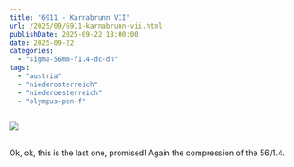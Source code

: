 ```yaml
---
title: "6911 - Karnabrunn VII"
url: /2025/09/6911-karnabrunn-vii.html
publishDate: 2025-09-22 18:00:00
date: 2025-09-22
categories:
  - "sigma-56mm-f1.4-dc-dn"
tags:
  - "austria"
  - "niederosterreich"
  - "niederoesterreich"
  - "olympus-pen-f"
---
```

<div class="container">
<div class="center"><a target="_blank" href="https://d25zfm9zpd7gm5.cloudfront.net/1200x1200/2021/20210425_142248_lr.jpg"><img class="webfeedsFeaturedVisual" src="https://d25zfm9zpd7gm5.cloudfront.net/0600x0600/2021/20210425_142248_lr.jpg" /></a></div>
</div>
<br />

Ok, ok, this is the last one, promised! Again the compression of the 56/1.4.
